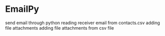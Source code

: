 # EmailPy
send email through python
reading receiver email from contacts.csv
adding file attachments
adding file attachments from csv file
